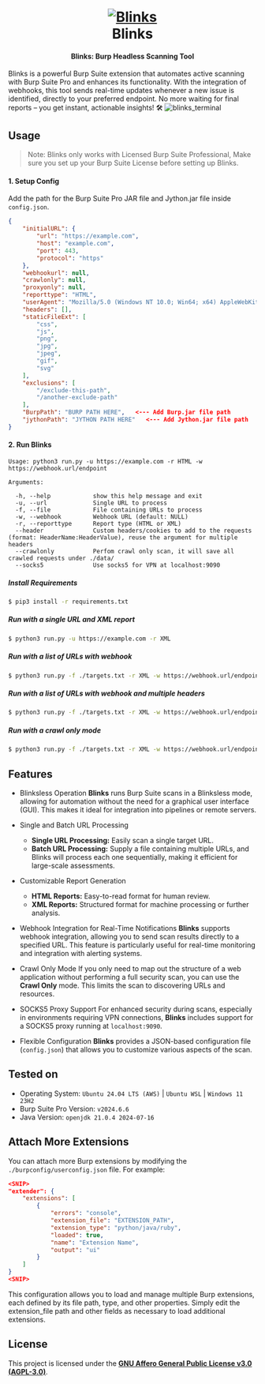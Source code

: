 <h1 align="center">
  <br>
  <a href="https://github.com/0xAnuj/Blinks"><img src="https://github.com/user-attachments/assets/256b8c0a-4358-4787-8d41-39a13b2b95f8" alt="Blinks"></a><br>
  Blinks <br>
</h1>

<h4 align="center">Blinks: Burp Headless Scanning Tool</h4>

Blinks is a powerful Burp Suite extension that automates active scanning with Burp Suite Pro and enhances its functionality. With the integration of webhooks, this tool sends real-time updates whenever a new issue is identified, directly to your preferred endpoint. No more waiting for final reports – you get instant, actionable insights! 🛠️
![blinks_terminal](https://github.com/user-attachments/assets/f986932c-455b-4fdc-aeb6-36b339c92704)


## Usage
> Note: Blinks only works with Licensed Burp Suite Professional, Make sure you set up your Burp Suite License before setting up Blinks.

#### 1. Setup Config
Add the path for the Burp Suite Pro JAR file and Jython.jar file inside `config.json`.
```json
{
    "initialURL": {
        "url": "https://example.com",
        "host": "example.com",
        "port": 443,
        "protocol": "https"
    },
    "webhookurl": null,
    "crawlonly": null,
    "proxyonly": null,
    "reporttype": "HTML",
    "userAgent": "Mozilla/5.0 (Windows NT 10.0; Win64; x64) AppleWebKit/537.36 (KHTML, like Gecko) Chrome/58.0.3029.110 Safari/537.3",
    "headers": [],
    "staticFileExt": [
        "css",
        "js",
        "png",
        "jpg",
        "jpeg",
        "gif",
        "svg"
    ],
    "exclusions": [
        "/exclude-this-path",
        "/another-exclude-path"
    ],
    "BurpPath": "BURP PATH HERE",   <--- Add Burp.jar file path 
    "jythonPath": "JYTHON PATH HERE"   <--- Add Jython.jar file path 
}
```
#### 2. Run Blinks
```
Usage: python3 run.py -u https://example.com -r HTML -w https://webhook.url/endpoint

Arguments:

  -h, --help            show this help message and exit
  -u, --url             Single URL to process 
  -f, --file            File containing URLs to process 
  -w, --webhook         Webhook URL (default: NULL)    
  -r, --reporttype      Report type (HTML or XML)
  --header              Custom headers/cookies to add to the requests (format: HeaderName:HeaderValue), reuse the argument for multiple headers
  --crawlonly           Perfom crawl only scan, it will save all crawled requests under ./data/
  --socks5              Use socks5 for VPN at localhost:9090
```
##### Install Requirements

```bash
$ pip3 install -r requirements.txt
```
##### Run with a single URL and XML report

```bash
$ python3 run.py -u https://example.com -r XML
```
##### Run with a list of URLs with webhook

```bash
$ python3 run.py -f ./targets.txt -r XML -w https://webhook.url/endpoint
```

##### Run with a list of URLs with webhook and multiple headers

```bash
$ python3 run.py -f ./targets.txt -r XML -w https://webhook.url/endpoint --header "Cookie:session=value" --header "Authorization: Basic test"
```
##### Run with a crawl only mode

```bash
$ python3 run.py -f ./targets.txt -r XML -w https://webhook.url/endpoint --crawlonly
```

## Features

- Blinksless Operation
**Blinks** runs Burp Suite scans in a Blinksless mode, allowing for automation without the need for a graphical user interface (GUI). This makes it ideal for integration into pipelines or remote servers.
- Single and Batch URL Processing
  - **Single URL Processing:** Easily scan a single target URL.
  - **Batch URL Processing:** Supply a file containing multiple URLs, and Blinks will process each one sequentially, making it efficient for large-scale assessments.

- Customizable Report Generation
  - **HTML Reports:** Easy-to-read format for human review.
  - **XML Reports:** Structured format for machine processing or further analysis.

- Webhook Integration for Real-Time Notifications
**Blinks** supports webhook integration, allowing you to send scan results directly to a specified URL. This feature is particularly useful for real-time monitoring and integration with alerting systems.

- Crawl Only Mode
If you only need to map out the structure of a web application without performing a full security scan, you can use the **Crawl Only** mode. This limits the scan to discovering URLs and resources.

- SOCKS5 Proxy Support
For enhanced security during scans, especially in environments requiring VPN connections, **Blinks** includes support for a SOCKS5 proxy running at `localhost:9090`.

- Flexible Configuration
**Blinks** provides a JSON-based configuration file (`config.json`) that allows you to customize various aspects of the scan.
  
## Tested on

- Operating System: `Ubuntu 24.04 LTS (AWS)` | `Ubuntu WSL` | `Windows 11 23H2`
- Burp Suite Pro Version: `v2024.6.6`
- Java Version: `openjdk 21.0.4 2024-07-16`

## Attach More Extensions

You can attach more Burp extensions by modifying the `./burpconfig/userconfig.json` file. For example:

```json
<SNIP>
"extender": {
    "extensions": [
        {
            "errors": "console",
            "extension_file": "EXTENSION_PATH",
            "extension_type": "python/java/ruby",
            "loaded": true,
            "name": "Extension Name",
            "output": "ui"
        }
    ]
}
<SNIP>
```
This configuration allows you to load and manage multiple Burp extensions, each defined by its file path, type, and other properties. Simply edit the extension_file path and other fields as necessary to load additional extensions.

## License

This project is licensed under the **[GNU Affero General Public License v3.0 (AGPL-3.0)](https://github.com/0xAnuj/Blinks/blob/main/LICENSE)**.


